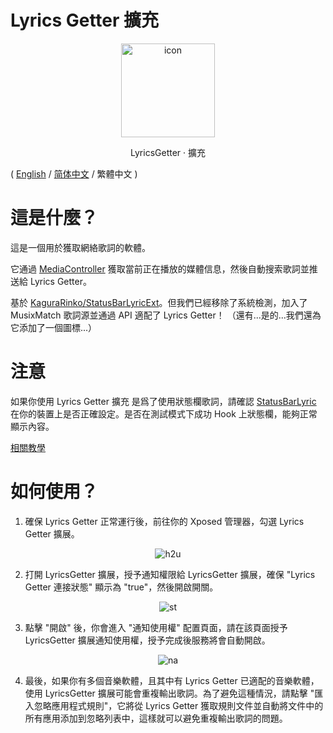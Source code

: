 # Lyrics Getter 擴充

<div align="center">
<!-- <img src="https://github.com/VictorModi/LyricsGetterExt/edit/main/icon.svg" alt="icon" width="500"> -->
<img src="https://raw.githubusercontent.com/VictorModi/Lyrics-Getter-Ext/main/icon.svg" alt="icon" width="150">
<p>LyricsGetter · 擴充</p>
</div>

( [English](https://github.com/VictorModi/LyricsGetterExt/blob/main/README.md) / [简体中文](https://github.com/VictorModi/LyricsGetterExt/blob/main/docs/README_zh-CN.md) / 繁體中文 )

# 這是什麼？
這是一個用於獲取網絡歌詞的軟體。

它通過 [MediaController](https://developer.android.google.cn/reference/android/media/session/MediaController) 獲取當前正在播放的媒體信息，然後自動搜索歌詞並推送給 Lyrics Getter。

基於 [KaguraRinko/StatusBarLyricExt](https://github.com/KaguraRinko/StatusBarLyricExt)。但我們已經移除了系統檢測，加入了 MusixMatch 歌詞源並通過 API 適配了 Lyrics Getter！
（還有...是的...我們還為它添加了一個圖標...）
# 注意

如果你使用 Lyrics Getter 擴充 是爲了使用狀態欄歌詞，請確認 [StatusBarLyric](https://github.com/Block-Network/StatusBarLyric) 在你的裝置上是否正確設定。是否在測試模式下成功 Hook 上狀態欄，能夠正常顯示內容。

[相關教學](https://blog.xiaowine.cc/posts/8e64/)

# 如何使用？
1. 確保 Lyrics Getter 正常運行後，前往你的 Xposed 管理器，勾選 Lyrics Getter 擴展。

<div style="display: flex; justify-content: center;">
<img src="https://raw.githubusercontent.com/VictorModi/Lyrics-Getter-Ext/main/img/how2use.jpg" alt="h2u">
</div>

2. 打開 LyricsGetter 擴展，授予通知權限給 LyricsGetter 擴展，確保 "Lyrics Getter 連接狀態" 顯示為 "true"，然後開啟開關。

<div style="display: flex; justify-content: center;">
<img src="https://raw.githubusercontent.com/VictorModi/Lyrics-Getter-Ext/main/img/statusTrue.jpg" alt="st">
</div>

3. 點擊 "開啟" 後，你會進入 "通知使用權" 配置頁面，請在該頁面授予 LyricsGetter 擴展通知使用權，授予完成後服務將會自動開啟。

<div style="display: flex; justify-content: center;">
<img src="https://raw.githubusercontent.com/VictorModi/Lyrics-Getter-Ext/main/img/notificationAccess.jpg" alt="na">
</div>

4. 最後，如果你有多個音樂軟體，且其中有 Lyrics Getter 已適配的音樂軟體，使用 LyricsGetter 擴展可能會重複輸出歌詞。為了避免這種情況，請點擊 "匯入忽略應用程式規則"，它將從 Lyrics Getter 獲取規則文件並自動將文件中的所有應用添加到忽略列表中，這樣就可以避免重複輸出歌詞的問題。
